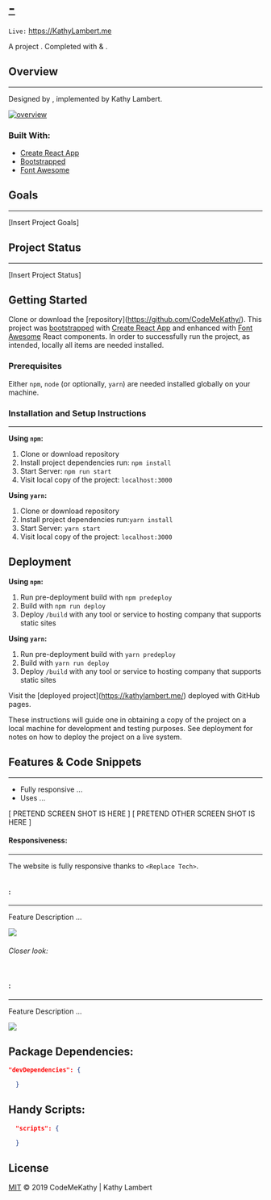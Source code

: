 # [<Replace Title> - ](https://KathyLambert.me "<Replace Title> - <Front End>")
`Live:` https://KathyLambert.me

A <Replace Type> project . Completed with <Insert Tech> & <Insert Tech>.

## Overview
----
Designed by <Replace Name>, implemented by Kathy Lambert.

[![overview](https://github.com/CodeMeKathy/cmk-dev-happiness/blob/master/assets/GitHub%20Social%20Preview%20Small.png?raw=true "overview")](https://github.com/CodeMeKathy/cmk-dev-happiness/blob/master/assets/GitHub%20Social%20Preview%20Small.png?raw=true "overview")

### Built With:

* [Create React App](https://github.com/facebook/create-react-app)
* [Bootstrapped](https://getbootstrap.com) 
* [Font Awesome](https://fontawesome.com/how-to-use/on-the-web/using-with/react)


## Goals
---
[Insert Project Goals]

## Project Status
---
[Insert Project Status]

## Getting Started

Clone or download the [repository](https://github.com/CodeMeKathy/<Replace Repo>). This project was [bootstrapped](https://getbootstrap.com) with [Create React App](https://github.com/facebook/create-react-app) and enhanced with [Font Awesome](https://fontawesome.com/how-to-use/on-the-web/using-with/react) React components.  In order to successfully run the project, as intended, locally all items are needed installed.

### Prerequisites

Either `npm`, `node` (or optionally, `yarn`) are needed installed globally on your machine.  

### Installation and Setup Instructions
---

**Using `npm`:**  
1. Clone or download repository  
2. Install project dependencies run: `npm install`
3. Start Server: `npm run start`
4. Visit local copy of the project: `localhost:3000`

**Using `yarn`:**  
1. Clone or download repository  
2. Install project dependencies run:`yarn install`  
3. Start Server: `yarn start`   
4. Visit local copy of the project: `localhost:3000` 

## Deployment

**Using `npm`:**  
1. Run pre-deployment build with `npm predeploy`
2. Build with `npm run deploy`  
4. Deploy `/build` with any tool or service to hosting company that supports static sites  

**Using `yarn`:**  
1. Run pre-deployment build with `yarn predeploy`
2. Build with `yarn run deploy`  
4. Deploy `/build` with any tool or service to hosting company that supports static sites 

Visit the [deployed project](https://kathylambert.me/<Replace Repo>) deployed with GitHub pages.

These instructions will guide one in obtaining a copy of the project on a local machine for development and testing purposes. See deployment for notes on how to deploy the project on a live system.

## Features & Code Snippets
---

* Fully responsive ...
* Uses ...
  
[ PRETEND SCREEN SHOT IS HERE ]
[ PRETEND OTHER SCREEN SHOT IS HERE ]  

#### Responsiveness:
---

The website is fully responsive thanks to `<Replace Tech>`.

[![<Replace Feature>](https:// "<Replace Feature>")](https:// "<Replace Feature>")


#### <Replace Feature>:
---
Feature Description ... 

[![<Replace Feature> ](https:// "<Replace Feature> ")](https:// "Replace Feature")

###### Closer look:

[![<Replace Feature>](https:// "<Replace Feature>")](https:// "<Replace Feature>")


#### <Replace Feature>:
---
Feature Description ... 

[![<Replace Feature> ](https:// "<Replace Feature>")](https:// "Replace Feature")

## Package Dependencies:

```json
"devDependencies": {

  }
```

## Handy Scripts:

```json
  "scripts": {

  }
```

## License

[MIT](LICENSE) © 2019 CodeMeKathy | Kathy Lambert
